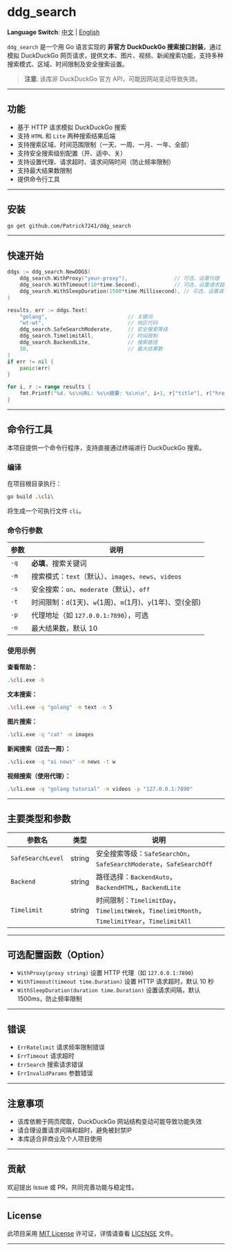 # ddg_search

**Language Switch**: [中文](README.md) | [English](README_en.md)

`ddg_search` 是一个用 Go 语言实现的 **非官方 DuckDuckGo 搜索接口封装**，通过模拟 DuckDuckGo 网页请求，提供文本、图片、视频、新闻搜索功能，支持多种搜索模式、区域、时间限制及安全搜索设置。

> **注意**: 该库非 DuckDuckGo 官方 API，可能因网站变动导致失效。

---

## 功能

* 基于 HTTP 请求模拟 DuckDuckGo 搜索
* 支持 `HTML` 和 `Lite` 两种搜索结果后端
* 支持搜索区域、时间范围限制（一天、一周、一月、一年、全部）
* 支持安全搜索级别配置（开、适中、关）
* 支持设置代理、请求超时、请求间隔时间（防止频率限制）
* 支持最大结果数限制
* 提供命令行工具

---

## 安装

```bash
go get github.com/Patrick7241/ddg_search
````

---

## 快速开始

```go
ddgs := ddg_search.NewDDGS(
	ddg_search.WithProxy("your-proxy"),               // 可选，设置代理
	ddg_search.WithTimeout(10*time.Second),           // 可选，设置请求超时
	ddg_search.WithSleepDuration(1500*time.Millisecond), // 可选，设置请求间隔
)

results, err := ddgs.Text(
	"golang",                          // 关键词
	"wt-wt",                           // 地区代码
	ddg_search.SafeSearchModerate,     // 安全搜索等级
	ddg_search.TimelimitAll,           // 时间限制
	ddg_search.BackendLite,            // 搜索路径
	10,                                // 最大结果数
)
if err != nil {
	panic(err)
}

for i, r := range results {
	fmt.Printf("%d. %s\nURL: %s\n摘要: %s\n\n", i+1, r["title"], r["href"], r["body"])
}
```

---

## 命令行工具

本项目提供一个命令行程序，支持直接通过终端进行 DuckDuckGo 搜索。

### 编译

在项目根目录执行：

```bash
go build .\cli\ 
```

将生成一个可执行文件 `cli`。

### 命令行参数

| 参数   | 说明                                         |
| ---- | ------------------------------------------ |
| `-q` | **必填**，搜索关键词                               |
| `-m` | 搜索模式：`text`（默认）、`images`、`news`、`videos`   |
| `-s` | 安全搜索：`on`、`moderate`（默认）、`off`             |
| `-t` | 时间限制：`d`(1天)、`w`(1周)、`m`(1月)、`y`(1年)、空(全部) |
| `-p` | 代理地址（如 `127.0.0.1:7890`），可选                |
| `-n` | 最大结果数，默认 10                                |

### 使用示例

**查看帮助：**
```bash
.\cli.exe -h
```

**文本搜索：**

```bash
.\cli.exe -q "golang" -m text -n 5
```

**图片搜索：**

```bash
.\cli.exe -q "cat" -m images
```

**新闻搜索（过去一周）：**

```bash
.\cli.exe -q "ai news" -m news -t w
```

**视频搜索（使用代理）：**

```bash
.\cli.exe -q "golang tutorial" -m videos -p "127.0.0.1:7890"
```

---

## 主要类型和参数

| 参数名               | 类型     | 说明                                                                                  |
| ----------------- | ------ | ----------------------------------------------------------------------------------- |
| `SafeSearchLevel` | string | 安全搜索等级：`SafeSearchOn`，`SafeSearchModerate`，`SafeSearchOff`                          |
| `Backend`         | string | 路径选择：`BackendAuto`，`BackendHTML`，`BackendLite`                                      |
| `Timelimit`       | string | 时间限制：`TimelimitDay`，`TimelimitWeek`，`TimelimitMonth`，`TimelimitYear`，`TimelimitAll` |

---

## 可选配置函数（Option）

* `WithProxy(proxy string)` 设置 HTTP 代理（如 `127.0.0.1:7890`）
* `WithTimeout(timeout time.Duration)` 设置 HTTP 请求超时，默认 10 秒
* `WithSleepDuration(duration time.Duration)` 设置请求间隔，默认 1500ms，防止频率限制

---

## 错误

* `ErrRatelimit` 请求频率限制错误
* `ErrTimeout` 请求超时
* `ErrSearch` 搜索请求错误
* `ErrInvalidParams` 参数错误

---

## 注意事项

* 该库依赖于网页爬取，DuckDuckGo 网站结构变动可能导致功能失效
* 请合理设置请求间隔和超时，避免被封禁IP
* 本库适合非商业及个人项目使用

---

## 贡献

欢迎提出 issue 或 PR，共同完善功能与稳定性。

---

## License

此项目采用 [MIT License](LICENSE) 许可证，详情请查看 [LICENSE](LICENSE) 文件。

---